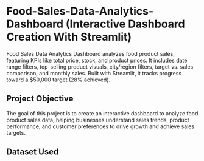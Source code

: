 # Food-Sales-Data-Analytics-Dashboard (Interactive Dashboard Creation With Streamlit)
Food Sales Data Analytics Dashboard analyzes food product sales, featuring KPIs like total price, stock, and product prices. It includes date range filters, top-selling product visuals, city/region filters, target vs. sales comparison, and monthly sales. Built with Streamlit, it tracks progress toward a $50,000 target (28% achieved).

## Project Objective
The goal of this project is to create an interactive dashboard to analyze food product sales data, helping businesses understand sales trends, product performance, and customer preferences to drive growth and achieve sales targets.

## Dataset Used
